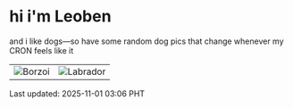 # hi i'm Leoben

and i like dogs—so have some random dog pics that change whenever my CRON feels like it

|  |  |
|--------|----------|
| ![Borzoi](https://random-dog-vercel.vercel.app/api/random-borzoi?v=1761937605) | ![Labrador](https://random-dog-vercel.vercel.app/api/random-labrador?v=1761937605) |

Last updated: 2025-11-01 03:06 PHT
